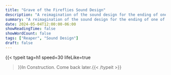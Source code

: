 ```yaml
---
title: "Grave of the Fireflies Sound Design"
description: "A reimagination of the sound design for the ending of one of the devastating Ghibli film."
summary: "A reimagination of the sound design for the ending of one of the devastating Ghibli film."
date: 2024-05-04T12:00:00-06:00
showReadingTime: false
showWordCount: false
tags: ["Reaper", "Sound Design"]
draft: false
---
```


{{< typeit
    tag=h1
    speed=30
    lifeLike=true
 >}}In Construction. Come back later.{{< /typeit >}}